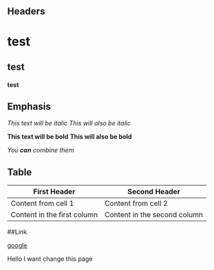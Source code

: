 ## Headers
# test
## test
#### test

## Emphasis

*This text will be italic*
_This will also be italic_

**This text will be bold**
__This will also be bold__

_You **can** combine them_

## Table

First Header | Second Header
------------ | -------------
Content from cell 1 | Content from cell 2
Content in the first column | Content in the second column

##Link


[google](www.google.com)


Hello I want change this page
